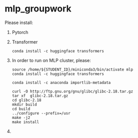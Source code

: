 # mlp_groupwork

Please install:

1. Pytorch

2. Transformer

   ```
   conda install -c huggingface transformers
   ```

3. In order to run on MLP cluster, please:

   ```
   source /home/${STUDENT_ID}/miniconda3/bin/activate mlp
   conda install -c huggingface transformers
   
   conda install -c anaconda importlib-metadata
   
   curl -O http://ftp.gnu.org/gnu/glibc/glibc-2.18.tar.gz
   tar xf  glibc-2.18.tar.gz
   cd glibc-2.18
   mkdir build
   cd build
   ../configure --prefix=/usr
   make -j2
   make install
   ```

4. 